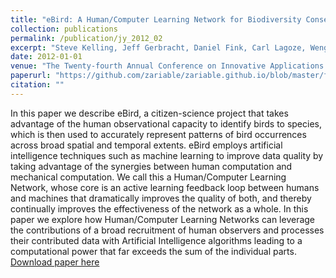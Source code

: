 ```yaml
---
title: "eBird: A Human/Computer Learning Network for Biodiversity Conservation and Research."
collection: publications
permalink: /publication/jy_2012_02
excerpt: "Steve Kelling, Jeff Gerbracht, Daniel Fink, Carl Lagoze, Weng-Keen Wong, Jun Yu, Theodoros Damoulas, and Carla Gomes.  "
date: 2012-01-01
venue: "The Twenty-fourth Annual Conference on Innovative Applications of Artificial Intelligence (IAAI)"
paperurl: "https://github.com/zariable/zariable.github.io/blob/master/files/jy_iaai_2012.pdf"
citation: ""
---
```

In this paper we describe eBird, a citizen-science project that takes advantage of the human observational capacity to identify birds to species, which is then used to accurately represent patterns of bird occurrences across broad spatial and temporal extents. eBird employs artificial intelligence techniques such as machine learning to improve data quality by taking advantage of the synergies between human computation and mechanical computation. We call this a Human/Computer Learning Network, whose core is an active learning feedback loop between humans and machines that dramatically improves the quality of both, and thereby continually improves the effectiveness of the network as a whole. In this paper we explore how Human/Computer Learning Networks can leverage the contributions of a broad recruitment of human observers and processes their contributed data with Artificial Intelligence algorithms leading to a computational power that far exceeds the sum of the individual parts.
[Download paper here](https://github.com/zariable/zariable.github.io/blob/master/files/jy_iaai_2012.pdf)
